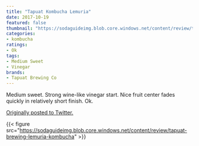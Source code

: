 ```yaml
---
title: "Tapuat Kombucha Lemuria"
date: 2017-10-19
featured: false
thumbnail: "https://sodaguideimg.blob.core.windows.net/content/review/thumbs/tapuat-brewing-lemuria-kombucha.jpg"
categories:
- kombucha
ratings:
- Ok
tags:
- Medium Sweet
- Vinegar
brands:
- Tapuat Brewing Co
---
```


Medium sweet. Strong wine-like vinegar start. Nice fruit center fades quickly in relatively short finish. Ok.

[Originally posted to Twitter.](https://twitter.com/Cavorter/status/921186947422449664)

{{< figure src="https://sodaguideimg.blob.core.windows.net/content/review/tapuat-brewing-lemuria-kombucha" >}}
